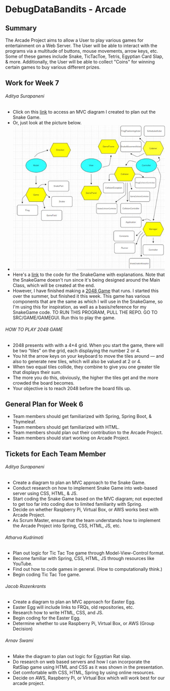 # DebugDataBandits - Arcade

## Summary

The Arcade Project aims to allow a User to play various games for entertainment on a Web Server. The User will be able to interact with the programs via a multitude of buttons, mouse movements, arrow keys, etc. Some of these games include Snake, TicTacToe, Tetris, Egyptian Card Slap, & more. Additionally, the User will be able to collect "Coins" for winning certain games to buy various different prizes.

## Work for Week 7

###### Aditya Surapaneni

- Click on this [link](https://drive.google.com/file/d/17y1B-VN6N9yavHkoa137qIdPxo7I_Ovl/view?usp=sharing) to access an MVC diagram I created to plan out the Snake Game.
- Or, just look at the picture below.
- ![](SnakeMVCDiagram.JPG)
- Here's a [link](https://github.com/AdityaS1426/DebugDataBandits-Arcade/issues) to the code for the SnakeGame with explanations. Note that the SnakeGame doesn't run since it's being designed around the Main Class, which will be created at the end.
- However, I have finished making a [2048 Game](https://github.com/AdityaS1426/DebugDataBandits-Arcade/tree/main/SRC/Game) that runs. I started this over the summer, but finished it this week. This game has various components that are the same as which I will use in the SnakeGame, so I'm using this for inspiration, as well as a basis/reference for my SnakeGame code. TO RUN THIS PROGRAM, PULL THE REPO. GO TO SRC/GAME/GAMEGUI. Run this to play the game.

###### HOW TO PLAY 2048 GAME

- 2048 presents with with a 4×4 grid. When you start the game, there will be two “tiles” on the grid, each displaying the number 2 or 4. 
- You hit the arrow keys on your keyboard to move the tiles around — and also to generate new tiles, which will also be valued at 2 or 4.
- When two equal tiles collide, they combine to give you one greater tile that displays their sum.
- The more you do this, obviously, the higher the tiles get and the more crowded the board becomes.
- Your objective is to reach 2048 before the board fills up.

## General Plan for Week 6

- Team members should get familiarized with Spring, Spring Boot, & Thymeleaf.
- Team members should get familiarized with HTML.
- Team members should plan out their contribution to the Arcade Project.
- Team members should start working on Arcade Project.

## Tickets for Each Team Member

###### Aditya Surapaneni

- Create a diagram to plan an MVC approach to the Snake Game.
- Conduct research on how to implement Snake Game into web-based server using CSS, HTML, & JS.
- Start coding the Snake Game based on the MVC diagram; not expected to get too far into coding due to limited familiarity with Spring.
- Decide on whether Raspberry Pi, Virtual Box, or AWS works best with Arcade Project.
- As Scrum Master, ensure that the team understands how to implement the Arcade Project into Spring, CSS, HTML, JS, etc.

###### Atharva Kudrimoti

- Plan out logic for Tic Tac Toe game through Model-View-Control format.
- Become familiar with Spring, CSS, HTML, JS through resources like YouTube.
- Find out how to code games in general. (How to computationally think.)
- Begin coding Tic Tac Toe game.

###### Jacob Rozenkrants

- Create a diagram to plan an MVC approach for Easter Egg.
- Easter Egg will include links to FRQs, old repositories, etc.
- Research how to write HTML, CSS, and JS.
- Begin coding for the Easter Egg.
- Determine whether to use Raspberry Pi, Virtual Box, or AWS (Group Decision)

###### Arnav Swami

- Make the diagram to plan out logic for Egyptian Rat slap. 
- Do research on web based servers and how I 
   can incorporate the RatSlap game using HTML 
   and CSS as it was shown in the presentation.
- Get comfortable with CSS, HTML, Spring by using online 
   resources.
 - Decide on AWS, Raspberry Pi, or Virtual Box which will 
   work best for our arcade project.

